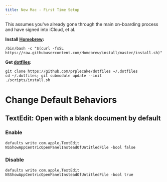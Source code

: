 ```yaml
---
title: New Mac - First Time Setup
---
```


This assumes you've already gone through the main on-boarding process and have signed into iCloud, et al.

**Install [Homebrew](https://brew.sh/):**

```
/bin/bash -c "$(curl -fsSL https://raw.githubusercontent.com/Homebrew/install/master/install.sh)"
```

**Get [dotfiles](https://github.com/prplecake/dotfiles):**

```
git clone https://github.com/prplecake/dotfiles ~/.dotfiles
cd ~/.dotfiles; git submodule update --init
./scripts/install.sh
```

# Change Default Behaviors
## TextEdit: Open with a blank document by default
### Enable

```
defaults write com.apple.TextEdit NSShowAppCentricOpenPanelInsteadOfUntitledFile -bool false
```

### Disable

```
defaults write com.apple.TextEdit NSShowAppCentricOpenPanelInsteadOfUntitledFile -bool true
```
